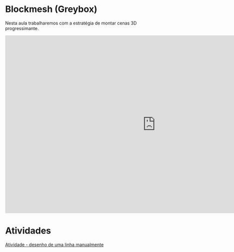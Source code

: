 # Blockmesh (Greybox)

Nesta aula trabalharemos com a estratégia de montar cenas 3D progressimante.

<iframe src="https://docs.google.com/presentation/d/e/2PACX-1vSCOZiSJASqzzSRTLQqBKEiFsJ1ffEw-RYXC7SWrjjXVyrne5aLqrpVBEa4EyuP_L501cbiw1hHEXYo/embed?start=false&loop=false&delayms=3000" frameborder="0" width="960" height="569" allowfullscreen="true" mozallowfullscreen="true" webkitallowfullscreen="true"></iframe>

# Atividades

[Atividade - desenho de uma linha manualmente](blockmesh.md)